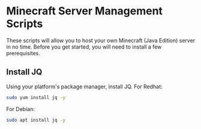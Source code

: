 # Minecraft Server Management Scripts
These scripts will allow you to host your own Minecraft (Java Edition) server in no time.
Before you get started, you will need to install a few prerequisites.
## Install JQ
Using your platform's package manager, install JQ.
For Redhat:
```bash
sudo yum install jq -y
```
For Debian:
```bash
sudo apt install jq -y
```
